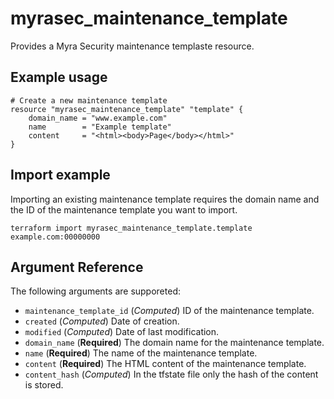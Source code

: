 # myrasec_maintenance_template

Provides a Myra Security maintenance templaste resource.

## Example usage

```hcl
# Create a new maintenance template
resource "myrasec_maintenance_template" "template" {
    domain_name = "www.example.com"
    name        = "Example template"
    content     = "<html><body>Page</body></html>"
}
```

## Import example
Importing an existing maintenance template requires the domain name and the ID of the maintenance template you want to import.
```hcl
terraform import myrasec_maintenance_template.template example.com:00000000
```

## Argument Reference

The following arguments are supporeted:

* `maintenance_template_id` (*Computed*) ID of the maintenance template.
* `created` (*Computed*) Date of creation.
* `modified` (*Computed*) Date of last modification.
* `domain_name` (**Required**) The domain name for the maintenance template.
* `name` (**Required**) The name of the maintenance template.
* `content` (**Required**) The HTML content of the maintenance template.
* `content_hash` (*Computed*) In the tfstate file only the hash of the content is stored.
